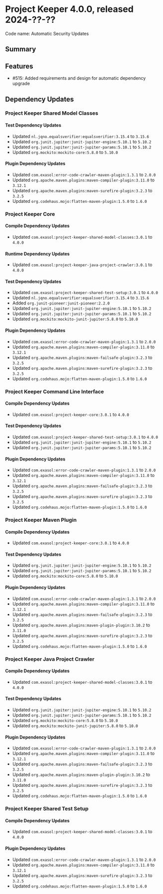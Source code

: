 # Project Keeper 4.0.0, released 2024-??-??

Code name: Automatic Security Updates

## Summary

## Features

* #515: Added requirements and design for automatic dependency upgrade

## Dependency Updates

### Project Keeper Shared Model Classes

#### Test Dependency Updates

* Updated `nl.jqno.equalsverifier:equalsverifier:3.15.4` to `3.15.6`
* Updated `org.junit.jupiter:junit-jupiter-engine:5.10.1` to `5.10.2`
* Updated `org.junit.jupiter:junit-jupiter-params:5.10.1` to `5.10.2`
* Updated `org.mockito:mockito-core:5.8.0` to `5.10.0`

#### Plugin Dependency Updates

* Updated `com.exasol:error-code-crawler-maven-plugin:1.3.1` to `2.0.0`
* Updated `org.apache.maven.plugins:maven-compiler-plugin:3.11.0` to `3.12.1`
* Updated `org.apache.maven.plugins:maven-surefire-plugin:3.2.3` to `3.2.5`
* Updated `org.codehaus.mojo:flatten-maven-plugin:1.5.0` to `1.6.0`

### Project Keeper Core

#### Compile Dependency Updates

* Updated `com.exasol:project-keeper-shared-model-classes:3.0.1` to `4.0.0`

#### Runtime Dependency Updates

* Updated `com.exasol:project-keeper-java-project-crawler:3.0.1` to `4.0.0`

#### Test Dependency Updates

* Updated `com.exasol:project-keeper-shared-test-setup:3.0.1` to `4.0.0`
* Updated `nl.jqno.equalsverifier:equalsverifier:3.15.4` to `3.15.6`
* Added `org.junit-pioneer:junit-pioneer:2.2.0`
* Updated `org.junit.jupiter:junit-jupiter-engine:5.10.1` to `5.10.2`
* Updated `org.junit.jupiter:junit-jupiter-params:5.10.1` to `5.10.2`
* Updated `org.mockito:mockito-junit-jupiter:5.8.0` to `5.10.0`

#### Plugin Dependency Updates

* Updated `com.exasol:error-code-crawler-maven-plugin:1.3.1` to `2.0.0`
* Updated `org.apache.maven.plugins:maven-compiler-plugin:3.11.0` to `3.12.1`
* Updated `org.apache.maven.plugins:maven-failsafe-plugin:3.2.3` to `3.2.5`
* Updated `org.apache.maven.plugins:maven-surefire-plugin:3.2.3` to `3.2.5`
* Updated `org.codehaus.mojo:flatten-maven-plugin:1.5.0` to `1.6.0`

### Project Keeper Command Line Interface

#### Compile Dependency Updates

* Updated `com.exasol:project-keeper-core:3.0.1` to `4.0.0`

#### Test Dependency Updates

* Updated `com.exasol:project-keeper-shared-test-setup:3.0.1` to `4.0.0`
* Updated `org.junit.jupiter:junit-jupiter-engine:5.10.1` to `5.10.2`
* Updated `org.junit.jupiter:junit-jupiter-params:5.10.1` to `5.10.2`

#### Plugin Dependency Updates

* Updated `com.exasol:error-code-crawler-maven-plugin:1.3.1` to `2.0.0`
* Updated `org.apache.maven.plugins:maven-compiler-plugin:3.11.0` to `3.12.1`
* Updated `org.apache.maven.plugins:maven-failsafe-plugin:3.2.3` to `3.2.5`
* Updated `org.apache.maven.plugins:maven-surefire-plugin:3.2.3` to `3.2.5`
* Updated `org.codehaus.mojo:flatten-maven-plugin:1.5.0` to `1.6.0`

### Project Keeper Maven Plugin

#### Compile Dependency Updates

* Updated `com.exasol:project-keeper-core:3.0.1` to `4.0.0`

#### Test Dependency Updates

* Updated `org.junit.jupiter:junit-jupiter-engine:5.10.1` to `5.10.2`
* Updated `org.junit.jupiter:junit-jupiter-params:5.10.1` to `5.10.2`
* Updated `org.mockito:mockito-core:5.8.0` to `5.10.0`

#### Plugin Dependency Updates

* Updated `com.exasol:error-code-crawler-maven-plugin:1.3.1` to `2.0.0`
* Updated `org.apache.maven.plugins:maven-compiler-plugin:3.11.0` to `3.12.1`
* Updated `org.apache.maven.plugins:maven-failsafe-plugin:3.2.3` to `3.2.5`
* Updated `org.apache.maven.plugins:maven-plugin-plugin:3.10.2` to `3.11.0`
* Updated `org.apache.maven.plugins:maven-surefire-plugin:3.2.3` to `3.2.5`
* Updated `org.codehaus.mojo:flatten-maven-plugin:1.5.0` to `1.6.0`

### Project Keeper Java Project Crawler

#### Compile Dependency Updates

* Updated `com.exasol:project-keeper-shared-model-classes:3.0.1` to `4.0.0`

#### Test Dependency Updates

* Updated `org.junit.jupiter:junit-jupiter-engine:5.10.1` to `5.10.2`
* Updated `org.junit.jupiter:junit-jupiter-params:5.10.1` to `5.10.2`
* Updated `org.mockito:mockito-core:5.8.0` to `5.10.0`
* Updated `org.mockito:mockito-junit-jupiter:5.8.0` to `5.10.0`

#### Plugin Dependency Updates

* Updated `com.exasol:error-code-crawler-maven-plugin:1.3.1` to `2.0.0`
* Updated `org.apache.maven.plugins:maven-compiler-plugin:3.11.0` to `3.12.1`
* Updated `org.apache.maven.plugins:maven-failsafe-plugin:3.2.3` to `3.2.5`
* Updated `org.apache.maven.plugins:maven-plugin-plugin:3.10.2` to `3.11.0`
* Updated `org.apache.maven.plugins:maven-surefire-plugin:3.2.3` to `3.2.5`
* Updated `org.codehaus.mojo:flatten-maven-plugin:1.5.0` to `1.6.0`

### Project Keeper Shared Test Setup

#### Compile Dependency Updates

* Updated `com.exasol:project-keeper-shared-model-classes:3.0.1` to `4.0.0`

#### Plugin Dependency Updates

* Updated `com.exasol:error-code-crawler-maven-plugin:1.3.1` to `2.0.0`
* Updated `org.apache.maven.plugins:maven-compiler-plugin:3.11.0` to `3.12.1`
* Updated `org.apache.maven.plugins:maven-surefire-plugin:3.2.3` to `3.2.5`
* Updated `org.codehaus.mojo:flatten-maven-plugin:1.5.0` to `1.6.0`
